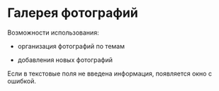 # Галерея фотографий

Возможности использования:

- организация фотографий по темам

- добавления новых фотографий

Если в текстовые поля не введена информация, появляется окно с ошибкой.
